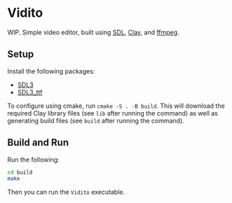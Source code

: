 # Vidito

WIP. Simple video editor, built using [SDL](https://wiki.libsdl.org/SDL3/FrontPage), [Clay](https://github.com/nicbarker/clay), and [ffmpeg](https://ffmpeg.org/).

## Setup

Install the following packages:

- [SDL3](https://github.com/libsdl-org/SDL)
- [SDL3_ttf](https://github.com/libsdl-org/SDL_ttf)

To configure using cmake, run `cmake -S . -B build`. This will download the required Clay library files (see `lib` after running the command) as well as generating build files (see `build` after running the command).

## Build and Run

Run the following:

```bash
cd build
make
```

Then you can run the `Vidito` executable.
